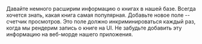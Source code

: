 Давайте немного расширим информацию о книгах в нашей базе. Всегда хочется знать, какая книга самая популярная. Добавьте новое поле -- счетчик просмотров. Это поле должно инкриминироваться каждый раз, когда мы рендерим запись о книге на UI. Не забудьте добавить эту информацию на веб-морде нашего приложения. 